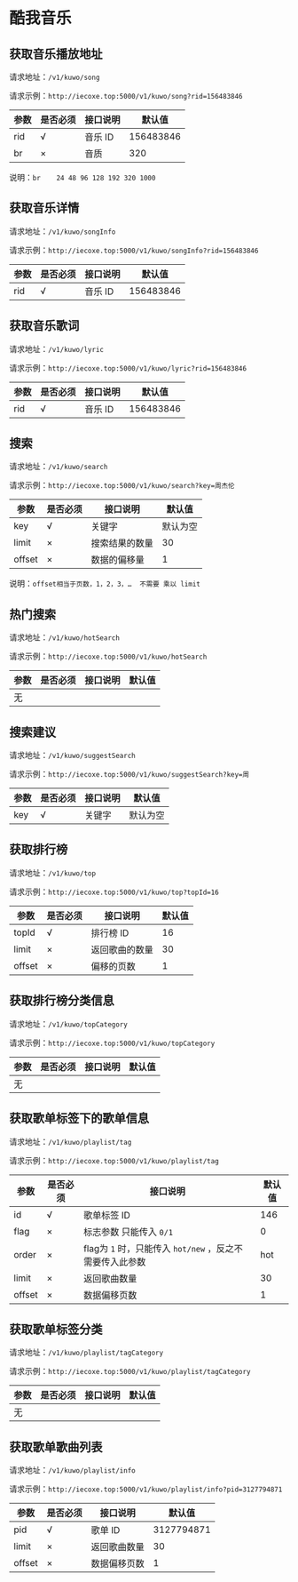 # 酷我音乐<!-- {docsify-ignore} -->

## 获取音乐播放地址

请求地址：`/v1/kuwo/song`

请求示例：`http://iecoxe.top:5000/v1/kuwo/song?rid=156483846`

| 参数 | 是否必须 | 接口说明 | 默认值    |
| ---- | -------- | -------- | --------- |
| rid  | √        | 音乐 ID  | 156483846 |
| br   | ×        | 音质     | 320       |

说明：`br    24 48 96 128 192 320 1000`



## 获取音乐详情

请求地址：`/v1/kuwo/songInfo`

请求示例：`http://iecoxe.top:5000/v1/kuwo/songInfo?rid=156483846`

| 参数 | 是否必须 | 接口说明 | 默认值    |
| ---- | -------- | -------- | --------- |
| rid  | √        | 音乐 ID  | 156483846 |





## 获取音乐歌词

请求地址：`/v1/kuwo/lyric`

请求示例：`http://iecoxe.top:5000/v1/kuwo/lyric?rid=156483846`

| 参数 | 是否必须 | 接口说明 | 默认值    |
| ---- | -------- | -------- | --------- |
| rid  | √        | 音乐 ID  | 156483846 |



## 搜索

请求地址：`/v1/kuwo/search`

请求示例：`http://iecoxe.top:5000/v1/kuwo/search?key=周杰伦`

| 参数   | 是否必须 | 接口说明       | 默认值   |
| ------ | -------- | -------------- | -------- |
| key    | √        | 关键字         | 默认为空 |
| limit  | ×        | 搜索结果的数量 | 30       |
| offset | ×        | 数据的偏移量   | 1        |

说明：`offset相当于页数，1，2，3，…  不需要 乘以 limit`



## 热门搜索

请求地址：`/v1/kuwo/hotSearch`

请求示例：`http://iecoxe.top:5000/v1/kuwo/hotSearch`

| 参数 | 是否必须 | 接口说明 | 默认值 |
| ---- | -------- | -------- | ------ |
| 无   |          |          |        |



## 搜索建议

请求地址：`/v1/kuwo/suggestSearch`

请求示例：`http://iecoxe.top:5000/v1/kuwo/suggestSearch?key=周`

| 参数 | 是否必须 | 接口说明 | 默认值   |
| ---- | -------- | -------- | -------- |
| key  | √        | 关键字   | 默认为空 |



## 获取排行榜

请求地址：`/v1/kuwo/top`

请求示例：`http://iecoxe.top:5000/v1/kuwo/top?topId=16`

| 参数   | 是否必须 | 接口说明       | 默认值 |
| ------ | -------- | -------------- | ------ |
| topId  | √        | 排行榜 ID      | 16     |
| limit  | ×        | 返回歌曲的数量 | 30     |
| offset | ×        | 偏移的页数     | 1      |



## 获取排行榜分类信息

请求地址：`/v1/kuwo/topCategory`

请求示例：`http://iecoxe.top:5000/v1/kuwo/topCategory`

| 参数 | 是否必须 | 接口说明 | 默认值 |
| ---- | -------- | -------- | ------ |
| 无   |          |          |        |



## 获取歌单标签下的歌单信息

请求地址：`/v1/kuwo/playlist/tag`

请求示例：`http://iecoxe.top:5000/v1/kuwo/playlist/tag`

| 参数   | 是否必须 | 接口说明                                                  | 默认值 |
| ------ | -------- | --------------------------------------------------------- | ------ |
| id     | √        | 歌单标签 ID                                               | 146    |
| flag   | ×        | 标志参数 只能传入 `0/1`                                   | 0      |
| order  | ×        | flag为 `1` 时，只能传入  `hot/new` ，反之不需要传入此参数 | hot    |
| limit  | ×        | 返回歌曲数量                                              | 30     |
| offset | ×        | 数据偏移页数                                              | 1      |



## 获取歌单标签分类

请求地址：`/v1/kuwo/playlist/tagCategory`

请求示例：`http://iecoxe.top:5000/v1/kuwo/playlist/tagCategory`

| 参数 | 是否必须 | 接口说明 | 默认值 |
| ---- | -------- | -------- | ------ |
| 无   |          |          |        |



## 获取歌单歌曲列表

请求地址：`/v1/kuwo/playlist/info`

请求示例：`http://iecoxe.top:5000/v1/kuwo/playlist/info?pid=3127794871`

| 参数   | 是否必须 | 接口说明     | 默认值     |
| ------ | -------- | ------------ | ---------- |
| pid    | √        | 歌单 ID      | 3127794871 |
| limit  | ×        | 返回歌曲数量 | 30         |
| offset | ×        | 数据偏移页数 | 1          |

